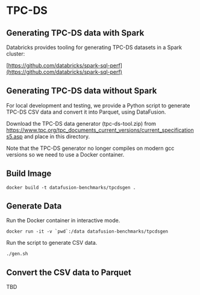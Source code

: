 <!---
  Licensed to the Apache Software Foundation (ASF) under one
  or more contributor license agreements.  See the NOTICE file
  distributed with this work for additional information
  regarding copyright ownership.  The ASF licenses this file
  to you under the Apache License, Version 2.0 (the
  "License"); you may not use this file except in compliance
  with the License.  You may obtain a copy of the License at

    http://www.apache.org/licenses/LICENSE-2.0

  Unless required by applicable law or agreed to in writing,
  software distributed under the License is distributed on an
  "AS IS" BASIS, WITHOUT WARRANTIES OR CONDITIONS OF ANY
  KIND, either express or implied.  See the License for the
  specific language governing permissions and limitations
  under the License.
-->

# TPC-DS

## Generating TPC-DS data with Spark

Databricks provides tooling for generating TPC-DS datasets in a Spark cluster:

[https://github.com/databricks/spark-sql-perf](https://github.com/databricks/spark-sql-perf)

## Generating TPC-DS data without Spark

For local development and testing, we provide a Python script to generate TPC-DS CSV data and convert it into Parquet,
using DataFusion.

Download the TPC-DS data generator (tpc-ds-tool.zip) from https://www.tpc.org/tpc_documents_current_versions/current_specifications5.asp
and place in this directory.

Note that the TPC-DS generator no longer compiles on modern gcc versions so we need to use a Docker container.

## Build Image

```shell
docker build -t datafusion-benchmarks/tpcdsgen .
```

## Generate Data

Run the Docker container in interactive mode.

```shell
docker run -it -v `pwd`:/data datafusion-benchmarks/tpcdsgen
```

Run the script to generate CSV data.

```shell
./gen.sh
```

## Convert the CSV data to Parquet

TBD

